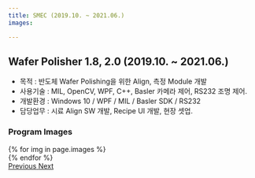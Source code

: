 ```yaml
---
title: SMEC (2019.10. ~ 2021.06.)
images:

---
```

## Wafer Polisher 1.8, 2.0 (2019.10. ~ 2021.06.)
- 목적 : 반도체 Wafer Polishing을 위한 Align, 측정 Module 개발
- 사용기술 : MIL, OpenCV, WPF, C++, Basler 카메라 제어, RS232 조명 제어.
- 개발환경 : Windows 10 / WPF / MIL / Basler SDK / RS232
- 담당업무 : 시료 Align SW 개발, Recipe UI 개발, 현장 셋업.
  
### Program Images

<div id="carouselExampleControls" class="carousel slide mb-4" data-ride="carousel">
    <div class="carousel-inner">
        {% for img in page.images %}
            <div class="carousel-item {% if forloop.first %}active{% endif %}">
                <img src="{{ img }}" class="d-block w-100" alt="">
            </div>
        {% endfor %}
    </div>
    <a class="carousel-control-prev" href="#carouselExampleControls" role="button" data-slide="prev">
        <span class="carousel-control-prev-icon" aria-hidden="true"></span>
        <span class="sr-only">Previous</span>
    </a>
    <a class="carousel-control-next" href="#carouselExampleControls" role="button" data-slide="next">
        <span class="carousel-control-next-icon" aria-hidden="true"></span>
        <span class="sr-only">Next</span>
    </a>
</div>
